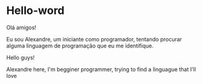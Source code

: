 # Hello-word

Olá amigos!

Eu sou Alexandre, um iniciante como programador, tentando procurar alguma linguagem de programação que eu me identifique.

Hello guys!

Alexandre here, I'm begginer programmer, trying to find a linguague that I'll love
